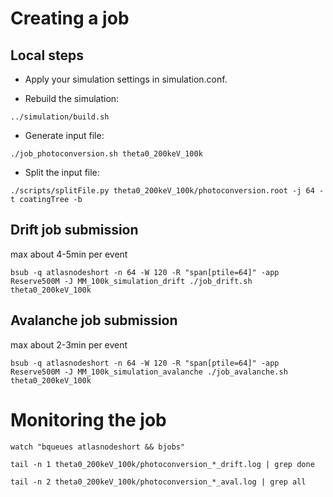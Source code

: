 # Creating a job

## Local steps

- Apply your simulation settings in simulation.conf.

- Rebuild the simulation:

`../simulation/build.sh`

- Generate input file:

`./job_photoconversion.sh theta0_200keV_100k`

- Split the input file:

`./scripts/splitFile.py theta0_200keV_100k/photoconversion.root -j 64 -t coatingTree -b`

## Drift job submission
max about 4-5min per event

`bsub -q atlasnodeshort -n 64 -W 120 -R "span[ptile=64]" -app Reserve500M -J MM_100k_simulation_drift ./job_drift.sh theta0_200keV_100k`

## Avalanche job submission
max about 2-3min per event

`bsub -q atlasnodeshort -n 64 -W 120 -R "span[ptile=64]" -app Reserve500M -J MM_100k_simulation_avalanche ./job_avalanche.sh theta0_200keV_100k`

# Monitoring the job

`watch "bqueues atlasnodeshort && bjobs"`

`tail -n 1 theta0_200keV_100k/photoconversion_*_drift.log | grep done`

`tail -n 2 theta0_200keV_100k/photoconversion_*_aval.log | grep all`
